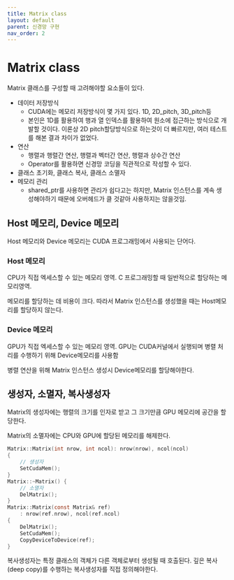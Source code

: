 ```yaml
---
title: Matrix class
layout: default
parent: 신경망 구현
nav_order: 2
---
```


# Matrix class

Matrix 클래스를 구성할 때 고려해야할 요소들이 있다.

* 데이터 저장방식
  * CUDA에는 메모리 저장방식이 몇 가지 있다. 1D, 2D_pitch, 3D_pitch등
  * 본인은 1D를 활용하여 행과 열 인덱스를 활용하여 원소에 접근하는 방식으로 개발할 것이다. 이론상 2D pitch할당방식으로 하는것이 더 빠르지만, 여러 테스트를 해본 결과 차이가 없었다.
* 연산
  * 행렬과 행렬간 연산, 행렬과 벡터간 연산, 행렬과 상수간 연산
  * Operator를 활용하면 신경망 코딩을 직관적으로 작성할 수 있다.
* 클래스 초기화, 클래스 복사, 클래스 소멸자
* 메모리 관리
  * shared_ptr를 사용하면 관리가 쉽다고는 하지만, Matrix 인스턴스를 계속 생성해야하기 때문에 오버헤드가 클 것같아 사용하지는 않을것임.









## Host 메모리, Device 메모리

Host 메모리와 Device 메모리는 CUDA 프로그래밍에서 사용되는 단어다.



### Host 메모리

CPU가 직접 엑세스할 수 있는 메모리 영역. C 프로그래밍할 때 일반적으로 할당하는 메모리영역. 

메모리를 할당하는 데 비용이 크다. 따라서 Matrix 인스턴스를 생성했을 때는 Host메모리를 할당하지 않는다.



### Device 메모리

GPU가 직접 엑세스할 수 있는 메모리 영역. GPU는 CUDA커널에서 실행되며 병렬 처리를 수행하기 위해 Device메모리를 사용함

병렬 연산을 위해 Matrix 인스턴스 생성시 Device메모리를 할당해야한다.







## 생성자, 소멸자, 복사생성자

Matrix의 생성자에는 행렬의 크기를 인자로 받고 그 크기만큼 GPU 메모리에 공간을 할당한다.

Matrix의 소멸자에는 CPU와 GPU에 할당된 메모리를 해제한다.

```c
Matrix::Matrix(int nrow, int ncol): nrow(nrow), ncol(ncol)
{
    // 생성자
    SetCudaMem();
}
Matrix::~Matrix() {
    // 소멸자
    DelMatrix();
}
Matrix::Matrix(const Matrix& ref) 
    : nrow(ref.nrow), ncol(ref.ncol) 
{
    DelMatrix();
    SetCudaMem();
    CopyDeviceToDevice(ref);
}
```

복사생성자는 특정 클래스의 객체가 다른 객체로부터 생성될 때 호출된다. 깊은 복사(deep copy)를 수행하는 복사생성자를 직접 정의해야한다.